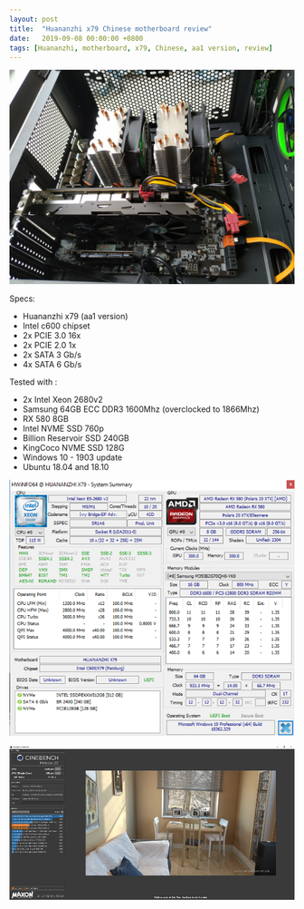 ```yaml
---
layout: post
title:  "Huananzhi x79 Chinese motherboard review"
date:   2019-09-08 00:00:00 +0800
tags: [Huananzhi, motherboard, x79, Chinese, aa1 version, review]
---
```


![oblique](/assets/hardware/huananzhi_oblique.jpg)

Specs:
*	Huananzhi x79 (aa1 version)
*	Intel c600 chipset
*	2x PCIE 3.0 16x
*	2x PCIE 2.0 1x
*	2x SATA 3 Gb/s
*	4x SATA 6 Gb/s



Tested with :
*	2x Intel Xeon 2680v2
*	Samsung 64GB ECC DDR3 1600Mhz (overclocked to 1866Mhz)
*	RX 580 8GB
*	Intel NVME SSD 760p
*	Billion Reservoir SSD 240GB
*	KingCoco NVME SSD 128G
*	Windows 10 - 1903 update
*	Ubuntu 18.04 and 18.10






![info](/assets/hardware/hwi558_huananzhi.png)

![r20](/assets/hardware/huananzhi_cinebench_r20.jpg)

